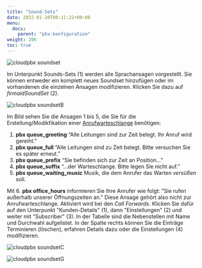 ```yaml
---
title: "Sound-Sets"
date: 2022-01-20T00:11:22+00:00
menu:
  docs:
    parent: "pbx-konfiguration"
weight: 206
toc: true
---
```


![cloudpbx soundset](https://user-images.githubusercontent.com/98753538/158827667-f837e8e2-0e9e-427a-867d-c0bf729d2fb1.jpg)

Im Unterpunkt Sounds-Sets (1) werden alle Sprachansagen vorgestellt. Sie können entweder ein komplett neues Soundset hinzufügen oder im vorhandenen die einzelnen Ansagen modifizieren. Klicken Sie dazu auf *firmaidSoundSet* (2).

![cloudpbx soundsetB](https://user-images.githubusercontent.com/98753538/159233155-18e931f4-ddc0-423d-9abf-255d3611fcbe.jpg)

Im Bild sehen Sie die Ansagen 1 bis 5, die Sie für die Erstellung/Modikfikation einer [Anrufwarteschlange](https://cloudpbx-doku.netcologne.de/docs/pbx-konfiguration/anrufwarteschlangen-einrichten/) benötigen:

1. **pbx queue_greeting** “Alle Leitungen sind zur Zeit belegt. Ihr Anruf wird gereiht.” 
2. **pbx queue_full** “Alle Leitungen sind zu Zeit belegt. Bitte versuchen Sie es später erneut.”
3. **pbx queue_prefix** “Sie befinden sich zur Zeit an Position…”
4. **pbx queue_suffix** “…der Warteschlange. Bitte legen Sie nicht auf.”
5. **pbx queue_waiting_music** Musik, die dem Anrufer das Warten *versüßen* soll.

Mit 6. **pbx office_hours** informieren Sie Ihre Anrufer wie folgt: "Sie rufen außerhalb unserer Öffnungszeiten an." Diese Ansage gehört also nicht zur Anrufwarteschlange. Aktiviert wird bei den *Call Forwards*. Klicken Sie dafür auf den Unterpunkt "Kunden-Details" (1), dann "Einstellungen" (2) und weiter mit "Subscriber" (3). In der Tabelle sind die Nebenstellen mit Name und Durchwahl aufgelistet. In der Spalte rechts können Sie die Einträge Terminieren (löschen), erfahren Details dazu oder die Einstellungen (4) modifizieren.

![cloudpbx soundsetC](https://user-images.githubusercontent.com/98753538/159274569-617e84a2-81e3-4572-9c90-464383f4e24e.jpg)

![cloudpbx soundsetG](https://user-images.githubusercontent.com/98753538/159274618-98e54cfd-b312-4b2a-9dc4-9e265f4903df.jpg)
